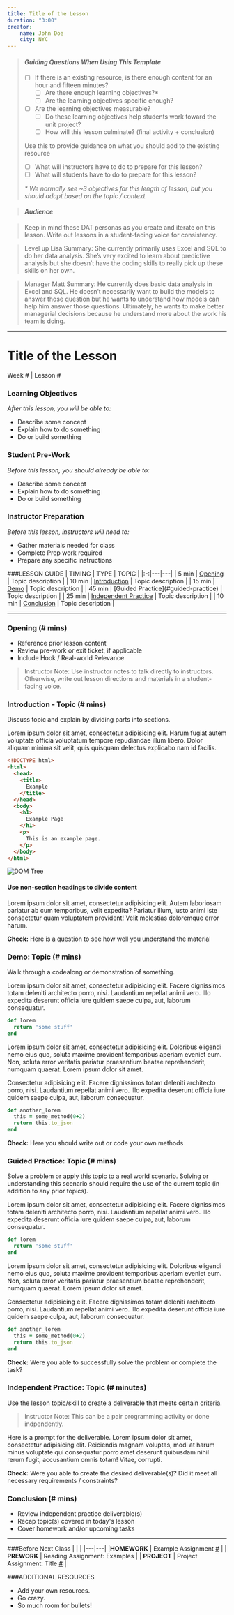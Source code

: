 ```yaml
---
title: Title of the Lesson
duration: "3:00"
creator:
    name: John Doe
    city: NYC
---
```


> #### *Guiding Questions When Using This Template*
>
> - [ ] If there is an existing resource, is there enough content for an hour and fifteen minutes?
>   - [ ] Are there enough learning objectives?*
>   - [ ] Are the learning objectives specific enough?
>
> - [ ] Are the learning objectives measurable?
>   - [ ] Do these learning objectives help students work toward the unit project?
>   - [ ] How will this lesson culminate? (final activity + conclusion)
>
> Use this to provide guidance on what you should add to the existing resource
>
> - [ ] What will instructors have to do to prepare for this lesson?
> - [ ] What will students have to do to prepare for this lesson?
>
> _\* We normally see ~3 objectives for this length of lesson, but you should adapt based on the topic / context._


> #### *Audience*

> Keep in mind these DAT personas as you create and iterate on this lesson. Write out lessons in a student-facing voice for consistency.

> Level up Lisa
> Summary: She currently primarily uses Excel and SQL to do her data analysis.   She’s very excited to learn about predictive analysis but she doesn’t have the coding skills to really pick up these skills on her own.

> Manager Matt
> Summary: He currently does basic data analysis in Excel and SQL. He doesn’t necessarily want to build the models to answer those question but he wants to understand how models can help him answer those questions. Ultimately, he wants to make better managerial decisions because he understand more about the work his team is doing.

---
# Title of the Lesson
Week # | Lesson #

### Learning Objectives
*After this lesson, you will be able to:*
- Describe some concept
- Explain how to do something
- Do or build something

### Student Pre-Work
*Before this lesson, you should already be able to:*
- Describe some concept
- Explain how to do something
- Do or build something

### Instructor Preparation
*Before this lesson, instructors will need to:*
- Gather materials needed for class
- Complete Prep work required
- Prepare any specific instructions

###LESSON GUIDE
| TIMING  | TYPE  | TOPIC  |
|:-:|---|---|
| 5 min  | [Opening](#opening)  | Topic description  |
| 10 min  | [Introduction](#introduction)   | Topic description  |
| 15 min  | [Demo](#demo)  | Topic description  |
| 45 min  | [Guided Practice](#guided-practice<a name="opening"></a>)  | Topic description  |
| 25 min  | [Independent Practice](#ind-practice)  | Topic description  |
| 10 min  | [Conclusion](#conclusion)  | Topic description  |

---
<a name="opening"></a>
### Opening (# mins)
- Reference prior lesson content
- Review pre-work or exit ticket, if applicable
- Include Hook / Real-world Relevance

> Instructor Note: Use instructor notes to talk directly to instructors. Otherwise, write out lesson directions and materials in a student-facing voice.

<a name="introduction"></a>
### Introduction - Topic (# mins)
Discuss topic and explain by dividing parts into sections.

Lorem ipsum dolor sit amet, consectetur adipisicing elit. Harum fugiat autem voluptate officia voluptatum tempore repudiandae illum libero. Dolor aliquam minima sit velit, quis quisquam delectus explicabo nam id facilis.

```html
<!DOCTYPE html>
<html>
  <head>
    <title>
      Example
    </title>
  </head>
  <body>
    <h1>
      Example Page
    </h1>
    <p>
      This is an example page.
    </p>
  </body>
</html>
```
![DOM Tree](http://www.computerhope.com/jargon/d/dom1.jpg)

#### Use non-section headings to divide content
Lorem ipsum dolor sit amet, consectetur adipisicing elit. Autem laboriosam pariatur ab cum temporibus, velit expedita? Pariatur illum, iusto animi iste consectetur quam voluptatem provident! Velit molestias doloremque error harum.

**Check:** Here is a question to see how well you understand the material

<a name="demo"></a>
### Demo: Topic (# mins)
Walk through a codealong or demonstration of something. 

Lorem ipsum dolor sit amet, consectetur adipisicing elit. Facere dignissimos totam deleniti architecto porro, nisi. Laudantium repellat animi vero. Illo expedita deserunt officia iure quidem saepe culpa, aut, laborum consequatur.

```ruby
def lorem
  return 'some stuff'
end
```

Lorem ipsum dolor sit amet, consectetur adipisicing elit. Doloribus eligendi nemo eius quo, soluta maxime provident temporibus aperiam eveniet eum. Non, soluta error veritatis pariatur praesentium beatae reprehenderit, numquam quaerat. Lorem ipsum dolor sit amet.

Consectetur adipisicing elit. Facere dignissimos totam deleniti architecto porro, nisi. Laudantium repellat animi vero. Illo expedita deserunt officia iure quidem saepe culpa, aut, laborum consequatur.

```ruby
def another_lorem
  this = some_method(0+2)
  return this.to_json
end
```

**Check:** Here you should write out or code your own methods

<a name="guided-practice"></a>
### Guided Practice: Topic (# mins)
Solve a problem or apply this topic to a real world scenario. Solving or understanding this scenario should require the use of the current topic (in addition to any prior topics).

Lorem ipsum dolor sit amet, consectetur adipisicing elit. Facere dignissimos totam deleniti architecto porro, nisi. Laudantium repellat animi vero. Illo expedita deserunt officia iure quidem saepe culpa, aut, laborum consequatur.

```ruby
def lorem
  return 'some stuff'
end
```

Lorem ipsum dolor sit amet, consectetur adipisicing elit. Doloribus eligendi nemo eius quo, soluta maxime provident temporibus aperiam eveniet eum. Non, soluta error veritatis pariatur praesentium beatae reprehenderit, numquam quaerat. Lorem ipsum dolor sit amet.

Consectetur adipisicing elit. Facere dignissimos totam deleniti architecto porro, nisi. Laudantium repellat animi vero. Illo expedita deserunt officia iure quidem saepe culpa, aut, laborum consequatur.

```ruby
def another_lorem
  this = some_method(0+2)
  return this.to_json
end
```
**Check:** Were you able to successfully solve the problem or complete the task?

<a name="ind-practice"></a>
### Independent Practice: Topic (# minutes)
Use the lesson topic/skill to create a deliverable that meets certain criteria. 

> Instructor Note: This can be a pair programming activity or done indpendently.

Here is a prompt for the deliverable. Lorem ipsum dolor sit amet, consectetur adipisicing elit. Reiciendis magnam voluptas, modi at harum minus voluptate qui consequatur porro amet deserunt quibusdam nihil rerum fugit, accusantium omnis totam! Vitae, corrupti.

**Check:** Were you able to create the desired deliverable(s)? Did it meet all necessary requirements / constraints?

<a name="conclusion"></a>
### Conclusion (# mins)
- Review independent practice deliverable(s)
- Recap topic(s) covered in today's lesson
- Cover homework and/or upcoming tasks

***

###Before Next Class
|   |   |
|---|---|
|**HOMEWORK**  | Example Assignment [#](Instructions)  |
| **PREWORK**  | Reading Assignment: Examples  |
| **PROJECT**  | Project Assignment: Title [#](Instructions)  |

###ADDITIONAL RESOURCES
- Add your own resources.
- Go crazy.
- So much room for bullets!

